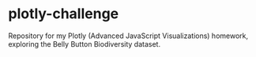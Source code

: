 # plotly-challenge
Repository for my Plotly (Advanced JavaScript Visualizations) homework, exploring the Belly Button Biodiversity dataset.
